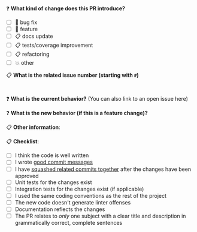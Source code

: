 ❓ **What kind of change does this PR introduce?**
  - [ ] 🐞 bug fix
  - [ ] 🐣 feature
  - [ ] 📋 docs update
  - [ ] 📋 tests/coverage improvement
  - [ ] 📋 refactoring
  - [ ] 💥 other

📋 **What is the related issue number (starting with `#`)**

#

❓ **What is the current behavior?** (You can also link to an open issue here)



❓ **What is the new behavior (if this is a feature change)?**



📋 **Other information**:



📋 **Checklist**:

  - [ ] I think the code is well written
  - [ ] I wrote [good commit messages][1]
  - [ ] I have [squashed related commits together][2] after the changes have been approved
  - [ ] Unit tests for the changes exist
  - [ ] Integration tests for the changes exist (if applicable)
  - [ ] I used the same coding conventions as the rest of the project
  - [ ] The new code doesn't generate linter offenses
  - [ ] Documentation reflects the changes
  - [ ] The PR relates to *only* one subject with a clear title
  and description in grammatically correct, complete sentences

[1]: http://chris.beams.io/posts/git-commit/
[2]: https://github.com/todotxt/todo.txt-android/wiki/Squash-All-Commits-Related-to-a-Single-Issue-into-a-Single-Commit
